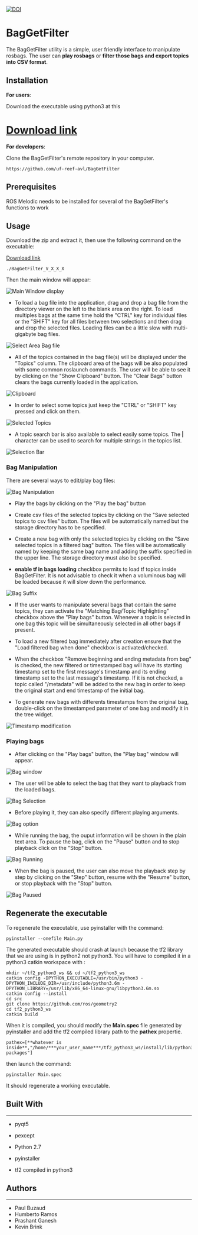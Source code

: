 [![DOI](https://zenodo.org/badge/373238734.svg)](https://zenodo.org/badge/latestdoi/373238734)

# BagGetFilter
The BagGetFilter utility is a simple, user friendly interface to manipulate rosbags. The user can **play rosbags** or **filter those bags and export topics into CSV format**.

## Installation

**For users**:


Download the executable using python3 at this <h1> [Download link](https://drive.google.com/file/d/10PXrukzT1F9a9hIVJkHOXgl6tUQOg7VS/view?usp=sharing)</h1>



**For developers**:

Clone the BagGetFilter's remote repository in your computer.

```
https://github.com/uf-reef-avl/BagGetFilter
```


## Prerequisites

ROS Melodic needs to be installed for several of the BagGetFilter's functions to work


## Usage

Download the zip and extract it, then use the following command on the executable:

[Download link](https://drive.google.com/file/d/10PXrukzT1F9a9hIVJkHOXgl6tUQOg7VS/view?usp=sharing)


```
./BagGetFilter_V_X_X_X
```

Then the main window will appear:


![Main Window display](./docs/imgs/Main_Window.png "Main Window")

 - To load a bag file into the application, drag and drop a bag file from the directory viewer on the left to the blank area on the right.  To load multiples bags at the same time hold the "CTRL" key for individual files or the "SHIFT" key for all files between two selections and then drag and drop the selected files.  Loading files can be a little slow with multi-gigabyte bag files.

![Select Area Bag file](./docs/imgs/Select_Bag_Area.png "Select Area Bag File")

 - All of the topics contained in the bag file(s) will be displayed under the "Topics" column. The clipboard area of the bags will be also populated with some common roslaunch commands. The user will be able to see it by clicking on the "Show Clipboard" button. The "Clear Bags" button clears the bags currently loaded in the application.

![Clipboard](./docs/imgs/Clipboard.png "Clipboard")

 - In order to select some topics just keep the "CTRL" or "SHIFT" key pressed and click on them.

![Selected Topics](./docs/imgs/Selected_Topics.png "Select Topics")

 - A topic search bar is also available to select easily some topics. The **|** character can be used to search for multiple strings in the topics list.

![Selection Bar](./docs/imgs/selection_bar.png "Selection bar")

### Bag Manipulation

There are several ways to edit/play bag files:

![Bag Manipulation](./docs/imgs/Bag_manipulation.png "Bag Manipulation")

 - Play the bags by clicking on the "Play the bag" button

 - Create csv files of the selected topics by clicking on the "Save selected topics to csv files" button. The files will be automatically named but the storage directory has to be specified.

 - Create a new bag with only the selected topics by clicking on the "Save selected topics in a filtered bag" button. The files will be automatically named by keeping the same bag name and adding the suffix specified in the upper line. The storage directory must also be specified.

 - **enable tf in bags loading** checkbox permits to load tf topics inside BagGetFilter. It is not advisable to check it when a voluminous bag will be loaded because it will slow down the performance. 
 
![Bag Suffix](./docs/imgs/Bag_suffix.png "Bag Suffix")

 - If the user wants to manipulate several bags that contain the same topics, they can activate the "Matching Bag/Topic Highlighting" checkbox above the "Play bags" button. Whenever a topic is selected in one bag this topic will be simultaneously selected in all other bags if present.

 - To load a new filtered bag immediately after creation ensure that the "Load filtered bag when done" checkbox is activated/checked.

 - When the checkbox "Remove beginning and ending metadata from bag" is checked, the new filtered or timestamped bag will have its starting timestamp set to the first message's timestamp and its ending timestamp set to the last message's timestamp. If it is not checked, a topic called "/metadata" will be added to the new bag in order to keep the original start and end timestamp of the initial bag.

 - To generate new bags with differents timestamps from the original bag, double-click on the timestamped parameter of one bag and modify it in the tree widget.

![Timestamp modification](./docs/imgs/timestamp_modification.png "Bag Suffix")


### Playing bags

 - After clicking on the "Play bags" button, the "Play bag" window will appear.

![Bag window](./docs/imgs/play_bags.png "Bag window")

 - The user will be able to select the bag that they want to playback from the loaded bags. 

![Bag Selection](./docs/imgs/play_bag_selection.png "Bag Selection")

 - Before playing it, they can also specify different playing arguments.

![Bag option](./docs/imgs/play_options.png "Bag Option")

 - While running the bag, the ouput information will be shown in the plain text area.  To pause the bag, click on the "Pause" button and to stop playback click on the "Stop" button.

![Bag Running](./docs/imgs/play_bag_running.png "Bag Running")

 - When the bag is paused, the user can also move the playback step by step by clicking on the "Step" button, resume with the "Resume" button, or stop playback with the "Stop" button.

![Bag Paused](./docs/imgs/play_bag_paused.png "Bag Paused")


## Regenerate the executable

To regenerate the executable, use pyinstaller with the command: 

	pyinstaller --onefile Main.py

The generated executable should crash at launch because the tf2 library that we are using is in python2 not python3. You will have to compiled it in a python3 catkin workspace with :

	mkdir ~/tf2_python3_ws && cd ~/tf2_python3_ws
	catkin config -DPYTHON_EXECUTABLE=/usr/bin/python3 -DPYTHON_INCLUDE_DIR=/usr/include/python3.6m -DPYTHON_LIBRARY=/usr/lib/x86_64-linux-gnu/libpython3.6m.so
	catkin config --install
	cd src 
	git clone https://github.com/ros/geometry2
	cd tf2_python3_ws
	catkin build

When it is compiled, you should modify the **Main.spec** file generated by pyinstaller and add the tf2 compiled library path to the **pathex** propertie.

	pathex=[**whatever is inside**,"/home/***your_user_name***/tf2_python3_ws/install/lib/python3/dist-packages"]

then launch the command:

	pyinstaller Main.spec

It should regenerate a working executable.

## Built With
--------------

 - pyqt5

 - pexcept

 - Python 2.7

 - pyinstaller

 - tf2 compiled in python3


## Authors
-----------

- Paul Buzaud
- Humberto Ramos
- Prashant Ganesh
- Kevin Brink


